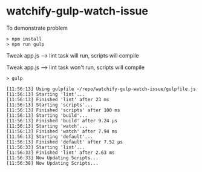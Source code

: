 # watchify-gulp-watch-issue
To demonstrate problem

```
> npm install
> npm run gulp
```

Tweak app.js --> lint task will run, scripts will compile

Tweak app.js --> lint task won't run, scripts will compile

```
> gulp

[11:56:13] Using gulpfile ~/repo/watchify-gulp-watch-issue/gulpfile.js
[11:56:13] Starting 'lint'...
[11:56:13] Finished 'lint' after 23 ms
[11:56:13] Starting 'scripts'...
[11:56:13] Finished 'scripts' after 100 ms
[11:56:13] Starting 'build'...
[11:56:13] Finished 'build' after 9.24 μs
[11:56:13] Starting 'watch'...
[11:56:13] Finished 'watch' after 7.94 ms
[11:56:13] Starting 'default'...
[11:56:13] Finished 'default' after 7.52 μs
[11:56:33] Starting 'lint'...
[11:56:33] Finished 'lint' after 2.63 ms
[11:56:33] Now Updating Scripts...
[11:56:38] Now Updating Scripts...
```
